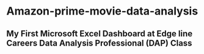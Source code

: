 # Amazon-prime-movie-data-analysis

## My First Microsoft Excel Dashboard at Edge line Careers Data Analysis Professional (DAP) Class
